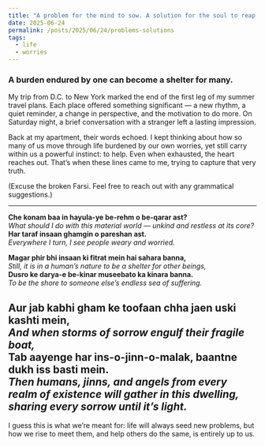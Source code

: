 ```yaml
---
title: "A problem for the mind to sow. A solution for the soul to reap."
date: 2025-06-24
permalink: /posts/2025/06/24/problems-solutions
tags:
  - life
  - worries
---
```


### A burden endured by one can become a shelter for many.

My trip from D.C. to New York marked the end of the first leg of my summer travel plans. Each place offered something significant — a new rhythm, a quiet reminder, a change in perspective, and the motivation to do more. 
On Saturday night, a brief conversation with a stranger left a lasting impression.

Back at my apartment, their words echoed. I kept thinking about how so many of us move through life burdened by our own worries, yet still carry within us a powerful instinct: to help. Even when exhausted, the heart reaches out.
That’s when these lines came to me, trying to capture that very truth.

(Excuse the broken Farsi. Feel free to reach out with any grammatical suggestions.)

---

**Che konam baa in hayula-ye be-rehm o be-qarar ast?**  
*What should I do with this material world — unkind and restless at its core?*  
**Har taraf insaan ghamgin o pareshan ast.**  
*Everywhere I turn, I see people weary and worried.*  

**Magar phir bhi insaan ki fitrat mein hai sahara banna,**  
*Still, it is in a human’s nature to be a shelter for other beings,*  
**Dusro ke darya-e be-kinar museebato ka kinara banna.**  
*To be the shore to someone else’s endless sea of suffering.*  

**Aur jab kabhi gham ke toofaan chha jaen uski kashti mein,**  
*And when storms of sorrow engulf their fragile boat,*  
**Tab aayenge har ins-o-jinn-o-malak, baantne dukh iss basti mein.**  
*Then humans, jinns, and angels from every realm of existence will gather in this dwelling, sharing every sorrow until it’s light.*
---

I guess this is what we’re meant for: life will always seed new problems, but how we rise to meet them, and help others do the same, is entirely up to us.
